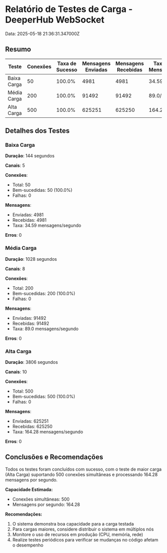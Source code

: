 # Relatório de Testes de Carga - DeeperHub WebSocket

Data: 2025-05-18 21:36:31.347000Z

## Resumo

| Teste | Conexões | Taxa de Sucesso | Mensagens Enviadas | Mensagens Recebidas | Taxa de Mensagens |
|-------|----------|-----------------|---------------------|---------------------|-------------------|
| Baixa Carga | 50 | 100.0% | 4981 | 4981 | 34.59/s |
| Média Carga | 200 | 100.0% | 91492 | 91492 | 89.0/s |
| Alta Carga | 500 | 100.0% | 625251 | 625250 | 164.28/s |


## Detalhes dos Testes

### Baixa Carga

**Duração**: 144 segundos

**Canais**: 5

**Conexões**:
- Total: 50
- Bem-sucedidas: 50 (100.0%)
- Falhas: 0

**Mensagens**:
- Enviadas: 4981
- Recebidas: 4981
- Taxa: 34.59 mensagens/segundo

**Erros**: 0


### Média Carga

**Duração**: 1028 segundos

**Canais**: 8

**Conexões**:
- Total: 200
- Bem-sucedidas: 200 (100.0%)
- Falhas: 0

**Mensagens**:
- Enviadas: 91492
- Recebidas: 91492
- Taxa: 89.0 mensagens/segundo

**Erros**: 0


### Alta Carga

**Duração**: 3806 segundos

**Canais**: 10

**Conexões**:
- Total: 500
- Bem-sucedidas: 500 (100.0%)
- Falhas: 0

**Mensagens**:
- Enviadas: 625251
- Recebidas: 625250
- Taxa: 164.28 mensagens/segundo

**Erros**: 0


## Conclusões e Recomendações

Todos os testes foram concluídos com sucesso, com o teste de maior carga (Alta Carga) 
suportando 500 conexões simultâneas e processando 
164.28 mensagens por segundo.

**Capacidade Estimada:**
- Conexões simultâneas: 500
- Mensagens por segundo: 164.28

**Recomendações:**
1. O sistema demonstra boa capacidade para a carga testada
2. Para cargas maiores, considere distribuir o sistema em múltiplos nós
3. Monitore o uso de recursos em produção (CPU, memória, rede)
4. Realize testes periódicos para verificar se mudanças no código afetam o desempenho

